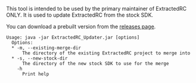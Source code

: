 This tool is intended to be used by the primary maintainer of ExtractedRC ONLY. It is used to update ExtractedRC from the stock SDK.

You can download a prebuilt version from the [releases page](https://github.com/OpenFTC/ExtractedRC_Updater/releases).

```
Usage: java -jar ExtractedRC_Updater.jar [options]
  Options:
  * -m, --existing-merge-dir
      The directory of the existing ExtractedRC project to merge into
  * -s, --new-stock-dir
      The directory of the new stock SDK to use for the merge
    -h
      Print help

```
